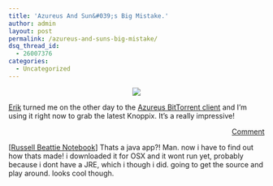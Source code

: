 ```yaml
---
title: 'Azureus And Sun&#039;s Big Mistake.'
author: admin
layout: post
permalink: /azureus-and-suns-big-mistake/
dsq_thread_id:
  - 26007376
categories:
  - Uncategorized
---
```

<p align="center">
  <img src="http://www.russellbeattie.com/notebook/images/azureus.gif" />
</p>

[Erik][1] turned me on the other day to the [Azureus BitTorrent client][2] and I&#8217;m using it right now to grab the latest Knoppix. It&#8217;s a really impressive!

<p align="right">
  <a href="http://www.russellbeattie.com/notebook/1005616.html" target="_blank">Comment</a>
</p>

[[Russell Beattie Notebook][3]] Thats a java app?! Man. now i have to find out how thats made! i downloaded it for OSX and it wont run yet, probably because i dont have a JRE, which i though i did. going to get the source and play around. looks cool though.

 [1]: http://www.thauvin.net
 [2]: http://azureus.sourceforge.net/
 [3]: http://www.russellbeattie.com/notebook/